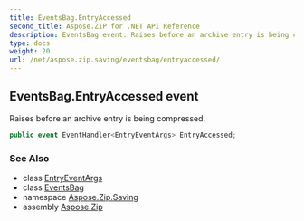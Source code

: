 ```yaml
---
title: EventsBag.EntryAccessed
second_title: Aspose.ZIP for .NET API Reference
description: EventsBag event. Raises before an archive entry is being compressed
type: docs
weight: 20
url: /net/aspose.zip.saving/eventsbag/entryaccessed/
---
```

## EventsBag.EntryAccessed event

Raises before an archive entry is being compressed.

```csharp
public event EventHandler<EntryEventArgs> EntryAccessed;
```

### See Also

* class [EntryEventArgs](../../../aspose.zip/entryeventargs/)
* class [EventsBag](../)
* namespace [Aspose.Zip.Saving](../../eventsbag/)
* assembly [Aspose.Zip](../../../)


